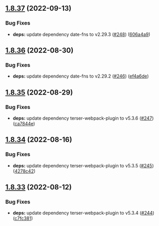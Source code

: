 ## [1.8.37](https://github.com/dds/bosabosa.org/compare/v1.8.36...v1.8.37) (2022-09-13)


### Bug Fixes

* **deps:** update dependency date-fns to v2.29.3 ([#248](https://github.com/dds/bosabosa.org/issues/248)) ([606a4a9](https://github.com/dds/bosabosa.org/commit/606a4a9ed11fc8d1edbb916379693a540279bd61))



## [1.8.36](https://github.com/dds/bosabosa.org/compare/v1.8.35...v1.8.36) (2022-08-30)


### Bug Fixes

* **deps:** update dependency date-fns to v2.29.2 ([#246](https://github.com/dds/bosabosa.org/issues/246)) ([ef4a6de](https://github.com/dds/bosabosa.org/commit/ef4a6de3c60209ab0335d26c8e8577a2a7cedf5d))



## [1.8.35](https://github.com/dds/bosabosa.org/compare/v1.8.34...v1.8.35) (2022-08-29)


### Bug Fixes

* **deps:** update dependency terser-webpack-plugin to v5.3.6 ([#247](https://github.com/dds/bosabosa.org/issues/247)) ([ca7844e](https://github.com/dds/bosabosa.org/commit/ca7844e5185938523dd076edb2c4d3aa1a355c83))



## [1.8.34](https://github.com/dds/bosabosa.org/compare/v1.8.33...v1.8.34) (2022-08-16)


### Bug Fixes

* **deps:** update dependency terser-webpack-plugin to v5.3.5 ([#245](https://github.com/dds/bosabosa.org/issues/245)) ([4278c42](https://github.com/dds/bosabosa.org/commit/4278c42b66d83b1d66a9b60cedea83022fe0ad91))



## [1.8.33](https://github.com/dds/bosabosa.org/compare/v1.8.32...v1.8.33) (2022-08-12)


### Bug Fixes

* **deps:** update dependency terser-webpack-plugin to v5.3.4 ([#244](https://github.com/dds/bosabosa.org/issues/244)) ([c7fc381](https://github.com/dds/bosabosa.org/commit/c7fc38193265e051a76e072098544f88fefcb05e))



